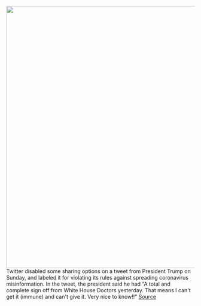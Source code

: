 <img src='https://cdn.vox-cdn.com/thumbor/gNsXm_rYpPmF8iB3U4t6dbwGmNg=/0x0:2040x1360/1200x800/filters:focal(857x517:1183x843)/cdn.vox-cdn.com/uploads/chorus_image/image/67615808/acastro_200715_1777_twitter_0005.0.0.jpg' width='700px' /><br/>
Twitter disabled some sharing options on a tweet from President Trump on Sunday, and labeled it for violating its rules against spreading coronavirus misinformation. In the tweet, the president said he had “A total and complete sign off from White House Doctors yesterday. That means I can't get it (immune) and can't give it. Very nice to know!!”
<a href='https://www.theverge.com/2020/10/11/21511682/twitter-disables-sharing-trump-tweet-coronavirus-misinformation'> Source <a/>